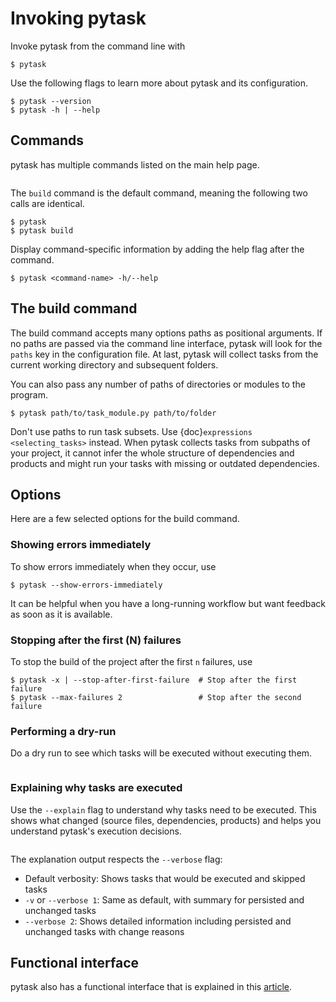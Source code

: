 # Invoking pytask

Invoke pytask from the command line with

```console
$ pytask
```

Use the following flags to learn more about pytask and its configuration.

```console
$ pytask --version
$ pytask -h | --help
```

## Commands

pytask has multiple commands listed on the main help page.

```{include} ../_static/md/help-page.md
```

The `build` command is the default command, meaning the following two calls are
identical.

```console
$ pytask
$ pytask build
```

Display command-specific information by adding the help flag after the command.

```console
$ pytask <command-name> -h/--help
```

## The build command

The build command accepts many options paths as positional arguments. If no paths are
passed via the command line interface, pytask will look for the `paths` key in the
configuration file. At last, pytask will collect tasks from the current working
directory and subsequent folders.

You can also pass any number of paths of directories or modules to the program.

```console
$ pytask path/to/task_module.py path/to/folder
```

Don't use paths to run task subsets. Use {doc}`expressions <selecting_tasks>` instead.
When pytask collects tasks from subpaths of your project, it cannot infer the whole
structure of dependencies and products and might run your tasks with missing or outdated
dependencies.

## Options

Here are a few selected options for the build command.

### Showing errors immediately

To show errors immediately when they occur, use

```console
$ pytask --show-errors-immediately
```

It can be helpful when you have a long-running workflow but want feedback as soon as it
is available.

### Stopping after the first (N) failures

To stop the build of the project after the first `n` failures, use

```console
$ pytask -x | --stop-after-first-failure  # Stop after the first failure
$ pytask --max-failures 2                 # Stop after the second failure
```

### Performing a dry-run

Do a dry run to see which tasks will be executed without executing them.

```{include} ../_static/md/dry-run.md
```

### Explaining why tasks are executed

Use the `--explain` flag to understand why tasks need to be executed. This shows what
changed (source files, dependencies, products) and helps you understand pytask's
execution decisions.

```{include} ../_static/md/explain.md
```

The explanation output respects the `--verbose` flag:

- Default verbosity: Shows tasks that would be executed and skipped tasks
- `-v` or `--verbose 1`: Same as default, with summary for persisted and unchanged tasks
- `--verbose 2`: Shows detailed information including persisted and unchanged tasks with
  change reasons

## Functional interface

pytask also has a functional interface that is explained in this
[article](../how_to_guides/functional_interface.ipynb).
